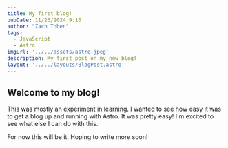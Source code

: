 ```yaml
---
title: My first blog!
pubDate: 11/26/2024 9:10
author: "Zach Toben"
tags:
  - JavaScript
  - Astro
imgUrl: '../../assets/astro.jpeg'
description: My first post on my new blog!
layout: '../../layouts/BlogPost.astro'
---
```


## Welcome to my blog!

This was mostly an experiment in learning. I wanted to see how easy it was to get a blog up and running with Astro. It was pretty easy! I'm excited to see what else I can do with this.

For now this will be it. Hoping to write more soon! 
